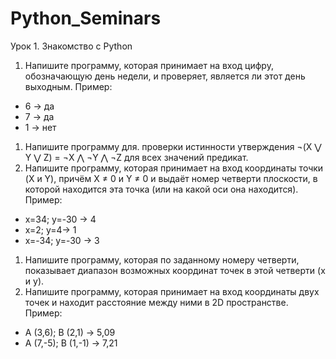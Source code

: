 # Python_Seminars
Урок 1. Знакомство с Python
1.	Напишите программу, которая принимает на вход цифру, обозначающую день недели, и проверяет, является ли этот день выходным.
Пример:
- 6 -> да
- 7 -> да
- 1 -> нет
1.	Напишите программу для. проверки истинности утверждения ¬(X ⋁ Y ⋁ Z) = ¬X ⋀ ¬Y ⋀ ¬Z для всех значений предикат.
2.	Напишите программу, которая принимает на вход координаты точки (X и Y), причём X ≠ 0 и Y ≠ 0 и выдаёт номер четверти плоскости, в которой находится эта точка (или на какой оси она находится).
Пример:
- x=34; y=-30 -> 4
- x=2; y=4-> 1
- x=-34; y=-30 -> 3
1.	Напишите программу, которая по заданному номеру четверти, показывает диапазон возможных координат точек в этой четверти (x и y).
2.	Напишите программу, которая принимает на вход координаты двух точек и находит расстояние между ними в 2D пространстве.
Пример:
- A (3,6); B (2,1) -> 5,09
- A (7,-5); B (1,-1) -> 7,21
